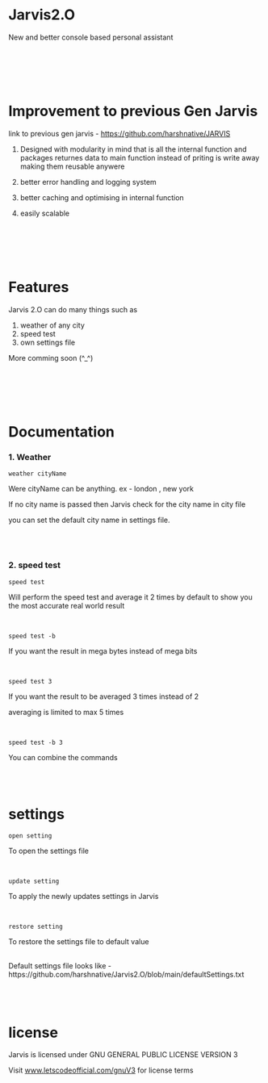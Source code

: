 # Jarvis2.O
New and better console based personal assistant

</br>
</br>
</br>
</br>

# Improvement to previous Gen Jarvis
link to previous gen jarvis - https://github.com/harshnative/JARVIS

1. Designed with modularity in mind that is all the internal function and packages returnes data to main function instead of priting is write away making them reusable anywere

2. better error handling and logging system

3. better caching and optimising in internal function

4. easily scalable


</br>
</br>
</br>
</br>

# Features

Jarvis 2.O can do many things such as

1. weather of any city
2. speed test
3. own settings file


More comming soon (^_^)


</br>
</br>
</br>
</br>

# Documentation

### 1. Weather

```
weather cityName
```

Were cityName can be anything.
ex - london , new york


If no city name is passed then Jarvis check for the city name in city file

you can set the default city name in settings file.

</br>
</br>

### 2. speed test
```
speed test
```

Will perform the speed test and average it 2 times by default to show you the most accurate real world result

</br>

```
speed test -b
```
If you want the result in mega bytes instead of mega bits

</br>

```
speed test 3
```
If you want the result to be averaged 3 times instead of 2

averaging is limited to max 5 times

</br>

```
speed test -b 3
```
You can combine the commands


</br>
</br>

# settings
```
open setting
```
To open the settings file

</br>

```
update setting
```
To apply the newly updates settings in Jarvis 


</br>

```
restore setting
```
To restore the settings file to default value 

</br>
Default settings file looks like - https://github.com/harshnative/Jarvis2.O/blob/main/defaultSettings.txt



</br>
</br>
</br>
</br>

# license
Jarvis is licensed under GNU GENERAL PUBLIC LICENSE VERSION 3

Visit www.letscodeofficial.com/gnuV3 for license terms

